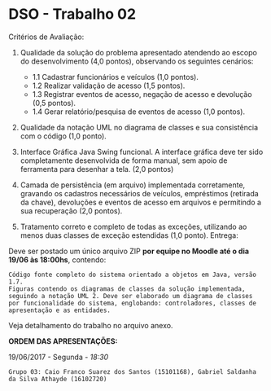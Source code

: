 # DSO -  Trabalho 02


Critérios de Avaliação:

1. Qualidade da solução do problema apresentado atendendo ao escopo do desenvolvimento (4,0 pontos), observando os seguintes cenários:

    * 1.1 Cadastrar funcionários e veículos (1,0 pontos).
    * 1.2 Realizar validação de acesso (1,5 pontos).
    * 1.3 Registrar eventos de acesso, negação de acesso e devolução (0,5 pontos).
    * 1.4 Gerar relatório/pesquisa de eventos de acesso (1,0 pontos).

2. Qualidade da notação UML no diagrama de classes e sua consistência com o código (1,0 ponto).
3. Interface Gráfica Java Swing funcional. A interface gráfica deve ter sido completamente desenvolvida de forma manual, sem apoio de ferramenta para desenhar a tela. (2,0 pontos)
4. Camada de persistência (em arquivo) implementada corretamente, gravando os cadastros necessários de veículos, empréstimos (retirada da chave), devoluções e eventos de acesso em arquivos e permitindo a sua recuperação (2,0 pontos).
5. Tratamento correto e completo de todas as exceções, utilizando ao menos duas classes de exceção estendidas (1,0 ponto).
Entrega:

Deve ser postado um único arquivo ZIP **por equipe no Moodle até o dia 19/06 às 18:00hs**, contendo:

    Código fonte completo do sistema orientado a objetos em Java, versão 1.7.
    Figuras contendo os diagramas de classes da solução implementada, seguindo a notação UML 2. Deve ser elaborado um diagrama de classes por funcionalidade do sistema, englobando: controladores, classes de apresentação e as entidades.

Veja detalhamento do trabalho no arquivo anexo.

**ORDEM DAS APRESENTAÇÕES:**
 
19/06/2017 - Segunda - _18:30_

    Grupo 03: Caio Franco Suarez dos Santos (15101168), Gabriel Saldanha da Silva Athayde (16102720)

